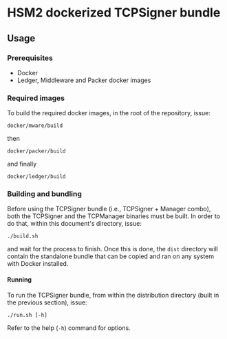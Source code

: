 # HSM2 dockerized TCPSigner bundle

## Usage

### Prerequisites

- Docker
- Ledger, Middleware and Packer docker images

### Required images

To build the required docker images, in the root of the repository, issue:

```
docker/mware/build
```

then

```
docker/packer/build
```

and finally

```
docker/ledger/build
```

### Building and bundling

Before using the TCPSigner bundle (i.e., TCPSigner + Manager combo), both the TCPSigner
and the TCPManager binaries must be built. In order to do that, within this document's
directory, issue:

```
./build.sh
```

and wait for the process to finish. Once this is done, the `dist` directory will contain
the standalone bundle that can be copied and ran on any system with Docker installed.

#### Running

To run the TCPSigner bundle, from within the distribution directory (built in the previous section), issue:

```
./run.sh [-h]
```

Refer to the help (`-h`) command for options.

